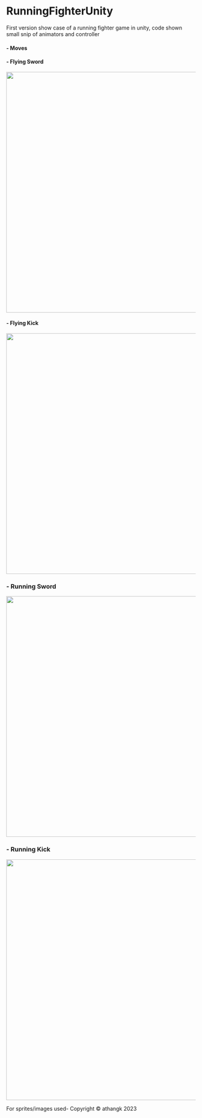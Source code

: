 # RunningFighterUnity
First version show case of a running fighter game in unity, code shown small snip of animators and controller

#### - Moves

#### - Flying Sword
  <p float=left>
<img src="https://github.com/athangk/runningFighterUnity/blob/main/flying_sword.gif" width="640">
  </p>

  
#### - Flying Kick

<img src="https://github.com/athangk/runningFighterUnity/blob/main/flying_kick.gif" width="640">
  
### - Running Sword

<img src="https://github.com/athangk/runningFighterUnity/blob/main/running_sword.gif" width="640">

### - Running Kick

<img src="https://github.com/athangk/runningFighterUnity/blob/main/running_kick.gif" width="640">



For sprites/images used- Copyright © athangk 2023
